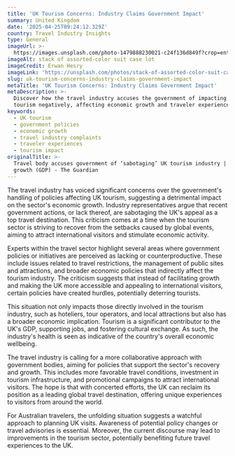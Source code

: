 ```yaml
---
title: 'UK Tourism Concerns: Industry Claims Government Impact'
summary: United Kingdom
date: '2025-04-25T09:24:12.329Z'
country: Travel Industry Insights
type: General
imageUrl: >-
  https://images.unsplash.com/photo-1479888230021-c24f136d849f?crop=entropy&cs=tinysrgb&fit=max&fm=jpg&ixid=M3w3Mzk5OTB8MHwxfHNlYXJjaHwyNXx8VHJhdmVsJTIwSW5kdXN0cnklMjBJbnNpZ2h0cyUyMEdlbmVyYWwlMjB0cmF2ZWwlMjBwaG90byUyMGxhbmRzY2FwZSUyMGRlc3RpbmF0aW9ufGVufDF8MHx8fDE3NDU1NzMwNTJ8MA&ixlib=rb-4.0.3&q=80&w=1080
imageAlt: stack of assorted-color suit case lot
imageCredit: Erwan Hesry
imageLink: 'https://unsplash.com/photos/stack-of-assorted-color-suit-case-lot-Q34YB7yjAxA'
slug: uk-tourism-concerns-industry-claims-government-impact
metaTitle: 'UK Tourism Concerns: Industry Claims Government Impact'
metaDescription: >-
  Discover how the travel industry accuses the government of impacting UK
  tourism negatively, affecting economic growth and traveler experiences.
keywords:
  - UK tourism
  - government policies
  - economic growth
  - travel industry complaints
  - traveler experiences
  - tourism impact
originalTitle: >-
  Travel body accuses government of ‘sabotaging’ UK tourism industry | Economic
  growth (GDP) - The Guardian
---
```

The travel industry has voiced significant concerns over the government's handling of policies affecting UK tourism, suggesting a detrimental impact on the sector's economic growth. Industry representatives argue that recent government actions, or lack thereof, are sabotaging the UK's appeal as a top travel destination. This criticism comes at a time when the tourism sector is striving to recover from the setbacks caused by global events, aiming to attract international visitors and stimulate economic activity.

Experts within the travel sector highlight several areas where government policies or initiatives are perceived as lacking or counterproductive. These include issues related to travel restrictions, the management of public sites and attractions, and broader economic policies that indirectly affect the tourism industry. The criticism suggests that instead of facilitating growth and making the UK more accessible and appealing to international visitors, certain policies have created hurdles, potentially deterring tourists.

This situation not only impacts those directly involved in the tourism industry, such as hoteliers, tour operators, and local attractions but also has a broader economic implication. Tourism is a significant contributor to the UK's GDP, supporting jobs, and fostering cultural exchange. As such, the industry's health is seen as indicative of the country's overall economic wellbeing.

The travel industry is calling for a more collaborative approach with government bodies, aiming for policies that support the sector's recovery and growth. This includes more favorable travel conditions, investment in tourism infrastructure, and promotional campaigns to attract international visitors. The hope is that with concerted efforts, the UK can reclaim its position as a leading global travel destination, offering unique experiences to visitors from around the world.

For Australian travelers, the unfolding situation suggests a watchful approach to planning UK visits. Awareness of potential policy changes or travel advisories is essential. Moreover, the current discourse may lead to improvements in the tourism sector, potentially benefiting future travel experiences to the UK.
